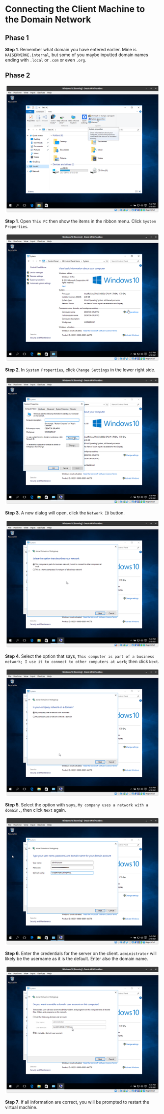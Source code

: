 # Connecting the Client Machine to the Domain Network

## Phase 1

**Step 1**. Remember what domain you have entered earlier. Mine is `KAISERWERKE.internal`, but some of you maybe inputted domain names ending with `.local` or `.com` or even `.org`.

## Phase 2 

<img src="art/connect-domain/1-open-system-properties.png">

**Step 1**. Open `This PC` then show the items in the ribbon menu. Click `System Properties`.

<img src="art/connect-domain/2-open-settings.png">

**Step 2**. In `System Properties`, click `Change Settings` in the lower right side.

<img src="art/connect-domain/3-network-id.png">

**Step 3**. A new dialog will open, click the `Network ID` button.

<img src="art/connect-domain/4-business-network.png">

**Step 4**. Select the option that says, `This computer is part of a business network; I use it to connect to other computers at work`; then click `Next`.

<img src="art/connect-domain/5-with-domain.png">

**Step 5**. Select the option with says, `My company uses a network with a domain.`, then click `Next` again.

<img src="art/connect-domain/6-server-password.png">

**Step 6**. Enter the credentials for the server on the client. `administrator` will likely be the username as it is the default. Enter also the domain name.

<img src="art/connect-domain/7-restart.png">

**Step 7**. If all information are correct, you will be prompted to restart the virtual machine.
